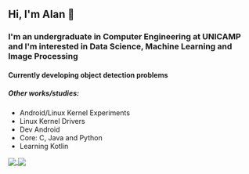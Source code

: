 ## Hi, I'm Alan :wave:
### I'm an undergraduate in Computer Engineering at UNICAMP and I'm interested in Data Science, Machine Learning and Image Processing
#### Currently developing object detection problems

##### Other works/studies:
- Android/Linux Kernel Experiments
- Linux Kernel Drivers
- Dev Android
- Core: C, Java and Python
- Learning Kotlin

<a href="https://github.com/anuraghazra/github-readme-stats">
  <img align="center" src="https://github-readme-stats.vercel.app/api?username=Necctares&hide=stars,issues,prs&show_icons=true&theme=jolly&count_private=true" />
</a>
<a href="https://github.com/anuraghazra/convoychat">
  <img align="center" src="https://github-readme-stats.vercel.app/api/top-langs/?username=Necctares&layout=compact&theme=jolly" />
</a>
